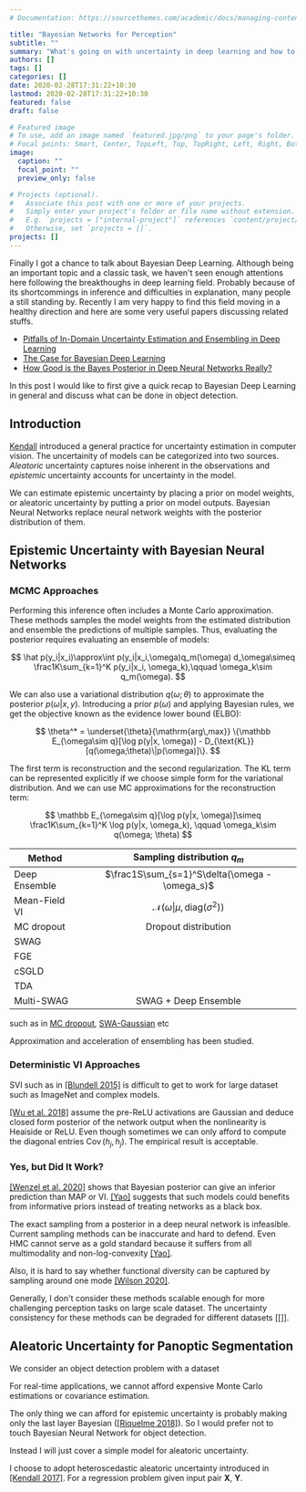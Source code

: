 ```yaml
---
# Documentation: https://sourcethemes.com/academic/docs/managing-content/

title: "Bayesian Networks for Perception"
subtitle: ""
summary: "What's going on with uncertainty in deep learning and how to apply them to object detection."
authors: []
tags: []
categories: []
date: 2020-02-28T17:31:22+10:30
lastmod: 2020-02-28T17:31:22+10:30
featured: false
draft: false

# Featured image
# To use, add an image named `featured.jpg/png` to your page's folder.
# Focal points: Smart, Center, TopLeft, Top, TopRight, Left, Right, BottomLeft, Bottom, BottomRight.
image:
  caption: ""
  focal_point: ""
  preview_only: false

# Projects (optional).
#   Associate this post with one or more of your projects.
#   Simply enter your project's folder or file name without extension.
#   E.g. `projects = ["internal-project"]` references `content/project/deep-learning/index.md`.
#   Otherwise, set `projects = []`.
projects: []
---
```


Finally I got a chance to talk about Bayesian Deep Learning. Although being an important topic and a classic task, we haven't seen enough attentions here following the breakthoughs in deep learning field. Probably because of its shortcommings in inference and difficulties in explanation, many people a still standing by. Recently I am very happy to find this field moving in a healthy direction and here are some very useful papers discussing related stuffs.

* [Pitfalls of In-Domain Uncertainty Estimation and Ensembling in Deep Learning](https://openreview.net/forum?id=BJxI5gHKDr)
* [The Case for Bayesian Deep Learning](https://arxiv.org/abs/2001.10995)
* [How Good is the Bayes Posterior in Deep Neural Networks Really?](https://arxiv.org/abs/2002.02405)

In this post I would like to first give a quick recap to Bayesian Deep Learning in general and discuss what can be done in object detection.

## Introduction

[Kendall][Kendall2017] introduced a general practice for uncertainty estimation in computer vision. The uncertainity of models can be categorized into two sources. *Aleatoric* uncertainty captures noise inherent in the observations and *epistemic* uncertainty accounts for uncertainty in the model.

We can estimate epistemic uncertainty by placing a prior on model weights, or aleatoric uncertainty by putting a prior on model outputs. Bayesian Neural Networks replace neural network weights with the posterior distribution of them.

## Epistemic Uncertainty with Bayesian Neural Networks

### MCMC Approaches

Performing this inference often includes a Monte Carlo approximation. These methods samples the model weights from the estimated distribution and ensemble the predictions of multiple samples. Thus, evaluating the posterior requires evaluating an ensemble of models:

$$
\hat p(y_i|x_i)\approx\int p(y_i|x_i,\omega)q_m(\omega) d_\omega\simeq \frac1K\sum_{k=1}^K p(y_i|x_i, \omega_k),\qquad \omega_k\sim q_m(\omega).
$$

We can also use a variational distribution $q(\omega; \theta)$ to approximate the posterior $p(\omega|x, y)$. Introducing a prior $p(\omega)$ and applying Bayesian rules, we get the objective known as the evidence lower bound (ELBO):

$$
\theta^* = \underset{\theta}{\mathrm{arg\,max}} \{\mathbb E_{\omega\sim q}[\log p(y|x, \omega)] - D_{\text{KL}}[q(\omega;\theta)\|p(\omega)]\}.
$$

The first term is reconstruction and the second regularization. The KL term can be represented explicitly if we choose simple form for the variational distribution. And we can use MC approximations for the reconstruction term:

$$
\mathbb E_{\omega\sim q}[\log p(y|x, \omega)]\simeq \frac1K\sum_{k=1}^K \log p(y|x, \omega_k), \qquad \omega_k\sim q(\omega; \theta)
$$

|    Method     |  Sampling distribution $q_m$     |
|---------------|:--------------------------------:|
| Deep Ensemble |  $\frac1S\sum_{s=1}^S\delta(\omega - \omega_s)$      |
| Mean-Field VI |  $\mathcal N(\omega\vert\mu, \text{diag}(\sigma^2))$ |
| MC dropout    |  Dropout distribution |
| SWAG          |   |
| FGE           |   |
| cSGLD         |   |
| TDA           |   |
| Multi-SWAG    |  SWAG + Deep Ensemble |

such as in [MC dropout](https://arxiv.org/abs/1506.02142 "Dropout as a Bayesian Approximation: Representing Model Uncertainty in Deep Learning"), [SWA-Gaussian](https://arxiv.org/abs/1902.02476 "A Simple Baseline for Bayesian Uncertainty in Deep Learning") etc

Approximation and acceleration of ensembling has been studied.

### Deterministic VI Approaches
SVI such as in [[Blundell 2015]][Blundell2015] is difficult to get to work for large dataset such as ImageNet and complex models.

[[Wu et al. 2018]][Wu2018] assume the pre-ReLU activations are Gaussian and deduce closed form posterior of the network output when the nonlinearity is Heaiside or ReLU. Even though sometimes we can only afford to compute the diagonal entries $\operatorname{Cov}(h_j, h_j)$. The empirical result is acceptable.

### Yes, but Did It Work?
[[Wenzel et al. 2020]][Wenzel2020] shows that Bayesian posterior can give an inferior prediction than MAP or VI. [[Yao]][Yao2020] suggests that such models could benefits from informative priors instead of treating networks as a black box.

The exact sampling from a posterior in a deep neural network is infeasible. Current sampling methods can be inaccurate and hard to defend. Even HMC cannot serve as a gold standard because it suffers from all multimodality and non-log-convexity [[Yao]][Yao2020].

Also, it is hard to say whether functional diversity can be captured by sampling around one mode [[Wilson 2020]][Wilson2020].

Generally, I don't consider these methods scalable enough for more challenging perception tasks on large scale dataset. The uncertainty consistency for these methods can be degraded for different datasets [[]].

## Aleatoric Uncertainty for Panoptic Segmentation
We consider an object detection problem with a dataset

For real-time applications, we cannot afford expensive Monte Carlo estimations or covariance estimation.

The only thing we can afford for epistemic uncertainty is probably making only the last layer Bayesian ([[Riquelme 2018]][Riquelme2018]). So I would prefer not to touch Bayesian Neural Network for object detection.

Instead I will just cover a simple model for aleatoric uncertainty.

I choose to adopt heteroscedastic aleatoric uncertainty introduced in [[Kendall 2017]][Kendall2017]. For a regression problem given input pair $\mathbf X$, $\mathbf Y$.


[Blundell2015]: https://arxiv.org/abs/1505.05424 "Weight Uncertainty in Neural Networks"
[Kendall2017]: https://papers.nips.cc/paper/7141-what-uncertainties-do-we-need-in-bayesian-deep-learning-for-computer-vision.pdf "What Uncertainties Do We Need in Bayesian Deep Learning for Computer Vision?"
[Ovadia2019]: http://papers.nips.cc/paper/9547-can-you-trust-your-models-uncertainty-evaluating-predictive-uncertainty-under-dataset-shift "Can You Trust Your Model’s Uncertainty? Evaluating Predictive Uncertainty Under Dataset Shift"
[Riquelme2018]: https://openreview.net/forum?id=SyYe6k-CW "An Empirical Comparison of Bayesian Deep Networks for Thompson Sampling"
[Wenzel2020]: https://arxiv.org/abs/2002.02405 "How Good is the Bayes Posterior in Deep Neural Networks Really?"
[Wilson2020]: https://arxiv.org/abs/2002.08791 "Bayesian Deep Learning and a Probabilistic Perspective of Generalization"
[Wu2018]: https://arxiv.org/abs/1810.03958 "Deterministic Variational Inference for Robust Bayesian Neural Networks"
[Yao2020]: https://statmodeling.stat.columbia.edu/2020/02/13/how-good-is-the-bayes-posterior-for-prediction-really/ "How good is the Bayes posterior for prediction really?"
